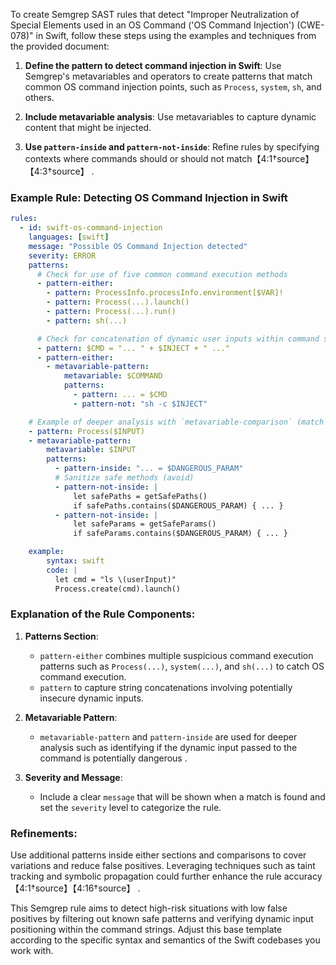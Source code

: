 To create Semgrep SAST rules that detect "Improper Neutralization of Special Elements used in an OS Command ('OS Command Injection') (CWE-078)" in Swift, follow these steps using the examples and techniques from the provided document:

1. **Define the pattern to detect command injection in Swift**: Use Semgrep's metavariables and operators to create patterns that match common OS command injection points, such as `Process`, `system`, `sh`, and others.

2. **Include metavariable analysis**: Use metavariables to capture dynamic content that might be injected.

3. **Use `pattern-inside` and `pattern-not-inside`**: Refine rules by specifying contexts where commands should or should not match【4:1†source】【4:3†source】 .

### Example Rule: Detecting OS Command Injection in Swift

```yaml
rules:
  - id: swift-os-command-injection
    languages: [swift]
    message: "Possible OS Command Injection detected"
    severity: ERROR
    patterns:
      # Check for use of five common command execution methods
      - pattern-either:
        - pattern: ProcessInfo.processInfo.environment[$VAR]!
        - pattern: Process(...).launch()
        - pattern: Process(...).run()
        - pattern: sh(...)

      # Check for concatenation of dynamic user inputs within command strings
      - pattern: $CMD = "... " + $INJECT + " ..."
      - pattern-either:
        - metavariable-pattern:
            metavariable: $COMMAND
            patterns:
              - pattern: ... = $CMD
              - pattern-not: "sh -c $INJECT"

    # Example of deeper analysis with `metavariable-comparison` (match dynamic injection)
    - pattern: Process($INPUT)
    - metavariable-pattern:
        metavariable: $INPUT
        patterns:
          - pattern-inside: "... = $DANGEROUS_PARAM"
          # Sanitize safe methods (avoid)
          - pattern-not-inside: |
              let safePaths = getSafePaths()
              if safePaths.contains($DANGEROUS_PARAM) { ... }
          - pattern-not-inside: |
              let safeParams = getSafeParams()
              if safeParams.contains($DANGEROUS_PARAM) { ... }

    example:
        syntax: swift
        code: |
          let cmd = "ls \(userInput)"
          Process.create(cmd).launch()
```

### Explanation of the Rule Components:

1. **Patterns Section**: 
   - `pattern-either` combines multiple suspicious command execution patterns such as `Process(...)`, `system(...)`, and `sh(...)` to catch OS command execution.
   - `pattern` to capture string concatenations involving potentially insecure dynamic inputs.
   
2. **Metavariable Pattern**:
   - `metavariable-pattern` and `pattern-inside` are used for deeper analysis such as identifying if the dynamic input passed to the command is potentially dangerous .

3. **Severity and Message**:
   - Include a clear `message` that will be shown when a match is found and set the `severity` level to categorize the rule.

### Refinements:

Use additional patterns inside either sections and comparisons to cover variations and reduce false positives. Leveraging techniques such as taint tracking and symbolic propagation could further enhance the rule accuracy【4:1†source】【4:16†source】 .

This Semgrep rule aims to detect high-risk situations with low false positives by filtering out known safe patterns and verifying dynamic input positioning within the command strings. Adjust this base template according to the specific syntax and semantics of the Swift codebases you work with.